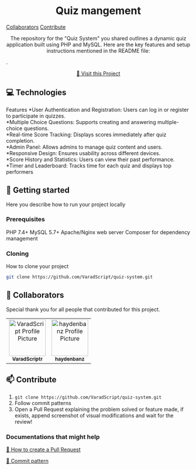 

<h1 align="center" style="font-weight: bold;">Quiz mangement </h1>

<p align="center">


<a href="#colab">Collaborators</a>
<a href="#contribute">Contribute</a> 
</p>


<p align="center">The repository for the "Quiz System" you shared outlines a dynamic quiz application built using PHP and MySQL. Here are the key features and setup instructions mentioned in the README file:

.</p>


<p align="center">
<a href="https://github.com/VaradScript/quiz-system">📱 Visit this Project</a>
</p>


<h2 id="technologies">💻 Technologies</h2>
Features
*User Authentication and Registration: Users can log in or register to participate in quizzes.<br>
*Multiple Choice Questions: Supports creating and answering multiple-choice questions.<br>
*Real-time Score Tracking: Displays scores immediately after quiz completion.<br>
*Admin Panel: Allows admins to manage quiz content and users.<br>
*Responsive Design: Ensures usability across different devices.<br>
*Score History and Statistics: Users can view their past performance.<br>
*Timer and Leaderboard: Tracks time for each quiz and displays top performers<br>

<h2 id="started">🚀 Getting started</h2>

Here you describe how to run your project locally

<h3>Prerequisites</h3>

PHP 7.4+
MySQL 5.7+
Apache/Nginx web server
Composer for dependency management


<h3>Cloning</h3>

How to clone your project

```bash
git clone https://github.com/VaradScript/quiz-system.git

```

<h2 id="colab">🤝 Collaborators</h2>

<p>Special thank you for all people that contributed for this project.</p>
<table>
<tr>

<td align="center">
<a href="https://github.com/VaradScript">
<img src="https://avatars.githubusercontent.com/u/108749445?v=4" width="100px;" alt="VaradScript Profile Picture"/><br>

<sub>
<b>VaradScriptr</b>
</sub>
</a>
</td>

<td align="center">
<a href="https://github.com/haydenbanz">
<img src="https://avatars.githubusercontent.com/u/67865621?v=4" width="100px;" alt=" haydenbanz Profile Picture"/><br>
<sub>
<b>haydenbanz</b>
</sub>
</a>
</td>

</tr>
</table>

<h2 id="contribute">📫 Contribute</h2>


1. `git clone https://github.com/VaradScript/quiz-system.git`
2. Follow commit patterns
3. Open a Pull Request explaining the problem solved or feature made, if exists, append screenshot of visual modifications and wait for the review!

<h3>Documentations that might help</h3>

[📝 How to create a Pull Request](https://www.atlassian.com/br/git/tutorials/making-a-pull-request)

[💾 Commit pattern](https://gist.github.com/joshbuchea/6f47e86d2510bce28f8e7f42ae84c716)
